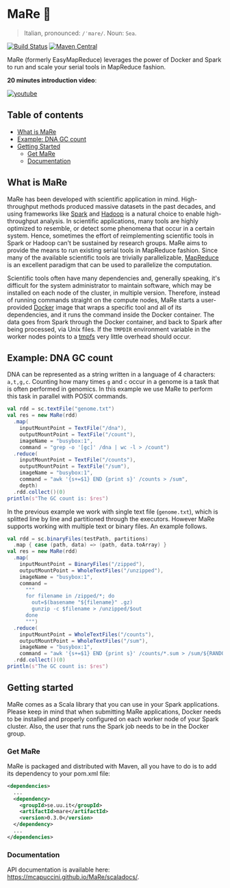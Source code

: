# MaRe :whale:

> Italian, pronounced: `/ˈmare/`. Noun: `Sea`.

[![Build Status](https://travis-ci.org/mcapuccini/MaRe.svg?branch=master)](https://travis-ci.org/mcapuccini/MaRe)
[![Maven Central](https://maven-badges.herokuapp.com/maven-central/se.uu.it/mare/badge.svg)](https://maven-badges.herokuapp.com/maven-central/se.uu.it/mare)


MaRe (formerly EasyMapReduce) leverages the power of Docker and Spark to run and scale your serial tools in MapReduce fashion.

**20 minutes introduction video**:

[![youtube](https://img.youtube.com/vi/4C4R9qptUQo/0.jpg)](https://www.youtube.com/watch?v=4C4R9qptUQo)

## Table of contents
- [What is MaRe](#what-is-mare)
- [Example: DNA GC count](#example-dna-gc-count)
- [Getting Started](#getting-started)
  - [Get MaRe](#get-mare)
  - [Documentation](#documentation)

## What is MaRe

MaRe has been developed with scientific application in mind. High-throughput methods produced massive datasets in the past decades, and using frameworks like [Spark](http://spark.apache.org/) and [Hadoop](https://hadoop.apache.org/) is a natural choice to enable high-throughput analysis. In scientific applications, many tools are highly optimized to resemble, or detect some phenomena that occur in a certain system. Hence, sometimes the effort of reimplementing scientific tools in Spark or Hadoop can't be sustained by research groups. MaRe aims to provide the means to run existing serial tools in MapReduce fashion. Since many of the available scientific tools are trivially parallelizable, [MapReduce](http://research.google.com/archive/mapreduce.html) is an excellent paradigm that can be used to parallelize the computation.

Scientific tools often have many dependencies and, generally speaking, it's difficult for the system administrator to maintain   software, which may be installed on each node of the cluster, in multiple version. Therefore, instead of running commands straight on the compute nodes, MaRe starts a user-provided [Docker](https://www.docker.com/) image that wraps a specific tool and all of its dependencies, and it runs the command inside the Docker container. The data goes from Spark through the Docker container, and back to Spark after being processed, via Unix files. If the `TMPDIR` environment variable in the worker nodes points to a [tmpfs](https://en.wikipedia.org/wiki/Tmpfs) very little overhead should occur. 

## Example: DNA GC count 
DNA can be represented as a string written in a language of 4 characters: `a,t,g,c`. Counting how many times `g` and `c` occur in a genome is a task that is often performed in genomics. In this example we use MaRe to perform this task in parallel with POSIX commands. 

```scala
val rdd = sc.textFile("genome.txt")
val res = new MaRe(rdd)
  .map(
    inputMountPoint = TextFile("/dna"),
    outputMountPoint = TextFile("/count"),
    imageName = "busybox:1",
    command = "grep -o '[gc]' /dna | wc -l > /count")
  .reduce(
    inputMountPoint = TextFile("/counts"),
    outputMountPoint = TextFile("/sum"),
    imageName = "busybox:1",
    command = "awk '{s+=$1} END {print s}' /counts > /sum",
    depth)
  .rdd.collect()(0)
println(s"The GC count is: $res")
```

In the previous example we work with single text file (`genome.txt`), which is splitted line by line and partitioned through the executors. However MaRe supports working with multiple text or binary files. An example follows.

```scala
val rdd = sc.binaryFiles(testPath, partitions)
  .map { case (path, data) => (path, data.toArray) }
val res = new MaRe(rdd)
  .map(
    inputMountPoint = BinaryFiles("/zipped"),
    outputMountPoint = WholeTextFiles("/unzipped"),
    imageName = "busybox:1",
    command =
      """
      for filename in /zipped/*; do
        out=$(basename "${filename}" .gz)
        gunzip -c $filename > /unzipped/$out
      done
      """)
  .reduce(
    inputMountPoint = WholeTextFiles("/counts"),
    outputMountPoint = WholeTextFiles("/sum"),
    imageName = "busybox:1",
    command = "awk '{s+=$1} END {print s}' /counts/*.sum > /sum/${RANDOM}.sum")
  .rdd.collect()(0)
println(s"The GC count is: $res")
```

## Getting started
MaRe comes as a Scala library that you can use in your Spark applications. Please keep in mind that when submitting MaRe applications, Docker needs to be installed and properly configured on each worker node of your Spark cluster. Also, the user that runs the Spark job needs to be in the Docker group.  

### Get MaRe

MaRe is packaged and distributed with Maven, all you have to do is to add its dependency to your pom.xml file:

```xml
<dependencies>
  ...
  <dependency>
    <groupId>se.uu.it</groupId>
    <artifactId>mare</artifactId>
    <version>0.3.0</version>
  </dependency>
  ...
</dependencies>
```

### Documentation

API documentation is available here: https://mcapuccini.github.io/MaRe/scaladocs/.
